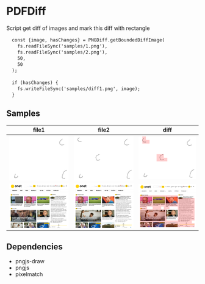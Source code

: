 
# PDFDiff
Script get diff of images and mark this diff with rectangle

```
  const {image, hasChanges} = PNGDiff.getBoundedDiffImage(
    fs.readFileSync('samples/1.png'), 
    fs.readFileSync('samples/2.png'),
    50,
    50
  );

  if (hasChanges) {
    fs.writeFileSync('samples/diff1.png', image);
  }
```

## Samples

| file1 | file2 | diff |
| --- | --- | --- |
| ![](samples/image1.png) | ![](samples/image2.png) | ![](samples/diff2.png) |
| ![](samples/1.png) | ![](samples/2.png) | ![](samples/diff1.png) |

## Dependencies
 - pngjs-draw
 - pngjs 
 - pixelmatch
